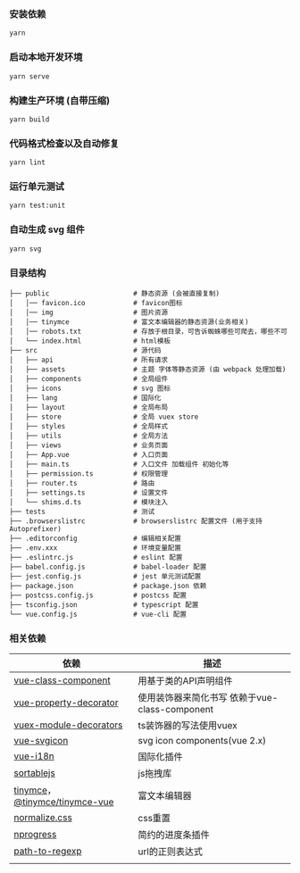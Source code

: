 ### 安装依赖
```
yarn
```
### 启动本地开发环境
```
yarn serve
```
### 构建生产环境 (自带压缩)
```
yarn build
```
### 代码格式检查以及自动修复
```
yarn lint
```
### 运行单元测试
```
yarn test:unit
```
### 自动生成 svg 组件
```
yarn svg
```
### 目录结构

```
├── public                     # 静态资源 (会被直接复制)
│   │── favicon.ico            # favicon图标
│   │── img                    # 图片资源
│   │── tinymce                # 富文本编辑器的静态资源(业务相关)
│   │── robots.txt             # 存放于根目录，可告诉蜘蛛哪些可爬去，哪些不可
│   └── index.html             # html模板
├── src                        # 源代码
│   ├── api                    # 所有请求
│   ├── assets                 # 主题 字体等静态资源 (由 webpack 处理加载)
│   ├── components             # 全局组件
│   ├── icons                  # svg 图标
│   ├── lang                   # 国际化
│   ├── layout                 # 全局布局
│   ├── store                  # 全局 vuex store
│   ├── styles                 # 全局样式
│   ├── utils                  # 全局方法
│   ├── views                  # 业务页面
│   ├── App.vue                # 入口页面
│   ├── main.ts                # 入口文件 加载组件 初始化等
│   ├── permission.ts          # 权限管理
│   ├── router.ts              # 路由
│   ├── settings.ts            # 设置文件
│   └── shims.d.ts             # 模块注入
├── tests                      # 测试
├── .browserslistrc            # browserslistrc 配置文件 (用于支持 Autoprefixer)
├── .editorconfig              # 编辑相关配置
├── .env.xxx                   # 环境变量配置
├── .eslintrc.js               # eslint 配置
├── babel.config.js            # babel-loader 配置
├── jest.config.js             # jest 单元测试配置
├── package.json               # package.json 依赖
├── postcss.config.js          # postcss 配置
├── tsconfig.json              # typescript 配置
└── vue.config.js              # vue-cli 配置
```

### 相关依赖

| 依赖                                                         | 描述                                           |
| ------------------------------------------------------------ | ---------------------------------------------- |
| [vue-class-component](https://github.com/vuejs/vue-class-component) | 用基于类的API声明组件                          |
| [vue-property-decorator](https://github.com/kaorun343/vue-property-decorator) | 使用装饰器来简化书写 依赖于vue-class-component |
| [vuex-module-decorators](https://championswimmer.in/vuex-module-decorators/) | ts装饰器的写法使用vuex                         |
| [vue-svgicon](https://www.npmjs.com/package/vue-svgicon)     | svg icon components(vue 2.x)                   |
| [vue-i18n](https://kazupon.github.io/vue-i18n/)              | 国际化插件                                     |
| [sortablejs](http://www.sortablejs.com/)                     | js拖拽库                                       |
| [tinymce](https://www.tiny.cloud/docs/)，[@tinymce/tinymce-vue](https://www.npmjs.com/package/@tinymce/tinymce-vue) | 富文本编辑器                                   |
| [normalize.css](https://github.com/necolas/normalize.css)    | css重置                                        |
| [nprogress](https://github.com/rstacruz/nprogress)           | 简约的进度条插件                               |
| [path-to-regexp](https://github.com/pillarjs/path-to-regexp) | url的正则表达式                                |
|                                                              |                                                |
